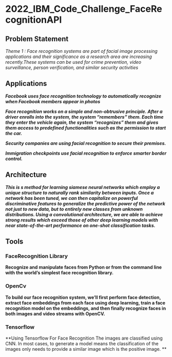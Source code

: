 # 2022_IBM_Code_Challenge_FaceRecognitionAPI

## Problem Statement
*Theme 1 : Face recognition systems are part of facial image processing applications and their significance as a research area are increasing recently.These systems can be used for crime prevention, video surveillance, person verification, and similar security activities*

## Applications

***Facebook uses face recognition technology to automatically recognize when Facebook members appear in photos***

***Face recognition works on a simple and non-obtrusive principle. After a driver enrolls into the system, the system “remembers” them. Each time they enter the vehicle again, the system “recognizes” them and gives them access to predefined functionalities such as the permission to start the car.***

***Security companies are using facial recognition to secure their premises.***

***Immigration checkpoints use facial recognition to enforce smarter border control.***

## Architecture

***This is s method for
learning siamese neural networks which employ
a unique structure to naturally rank similarity between inputs. Once a network has been tuned,
we can then capitalize on powerful discriminative features to generalize the predictive power of
the network not just to new data, but to entirely
new classes from unknown distributions. Using a
convolutional architecture, we are able to achieve
strong results which exceed those of other deep
learning models with near state-of-the-art performance on one-shot classification tasks.***

## Tools

### FaceRecognition Library
**Recognize and manipulate faces from Python or from the command line with
the world’s simplest face recognition library.**

### OpenCv
**To
build our face recognition system, we’ll first perform face detection, extract face embeddings from each face using deep learning, train a face recognition model on the embeddings, and then finally recognize faces in both images and video streams with OpenCV.**

### Tensorflow
**Using Tensorflow For Face Recognition
The images are classified using CNN. In most cases, to generate a model means the classification of the images only needs to provide a similar image which is the positive image. **




